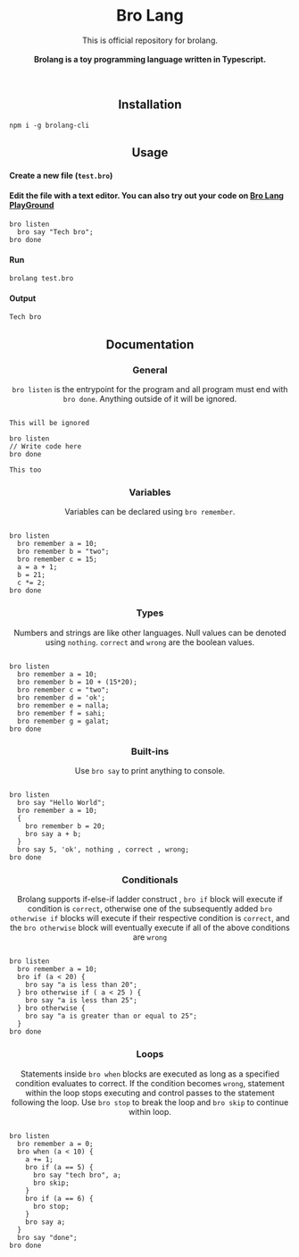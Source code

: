 <h1 align="center">Bro Lang</h1>
  
</p>
<p align="center">
  This is official repository for brolang.<br><br>
  <b>Brolang is a toy programming language written in Typescript.</b>
</p>
<br>

<h2 align="center">Installation</h2>

```
npm i -g brolang-cli
```

<h2 align="center">Usage</h2>

<h4 align="left">Create a new file (<code>test.bro</code>)</h4>

<h4 align="left">Edit the file with a text editor.
You can also try out your code on <a href="https://bro-lang-docs.vercel.app/#playground">Bro Lang PlayGround</a></h4>

```
bro listen
  bro say "Tech bro";
bro done

```

<h4 align="left">Run</h4>

```
brolang test.bro
```

<h4 align="left">Output</h4>

```
Tech bro
```

<h2 align="center">Documentation</h2>

<h3 align="center">General</h3>
<p align="center"><code>bro listen</code> is the entrypoint for the program and all program must end with <code>bro done</code>. Anything outside of it will be ignored.</p>

```

This will be ignored

bro listen
// Write code here
bro done

This too
```

<h3 align="center">Variables</h3>
<p align="center">Variables can be declared using <code>bro remember</code>.</p>

```

bro listen
  bro remember a = 10;
  bro remember b = "two";
  bro remember c = 15;
  a = a + 1;
  b = 21;
  c *= 2;
bro done
```

<h3 align="center">Types</h3>
<p align="center">Numbers and strings are like other languages. Null values can be denoted using <code>nothing</code>. <code>correct</code> and <code>wrong</code> are the boolean values.</p>

```

bro listen
  bro remember a = 10;
  bro remember b = 10 + (15*20);
  bro remember c = "two";
  bro remember d = 'ok';
  bro remember e = nalla;
  bro remember f = sahi;
  bro remember g = galat;
bro done
```

<h3 align="center">Built-ins</h3>
<p align="center">Use <code>bro say</code> to print anything to console.</p>

```

bro listen
  bro say "Hello World";
  bro remember a = 10;
  {
    bro remember b = 20;
    bro say a + b;
  }
  bro say 5, 'ok', nothing , correct , wrong;
bro done
```

<h3 align="center">Conditionals</h3>
<p align="center">Brolang supports if-else-if ladder construct , <code>bro if</code> block will execute if condition is <code>correct</code>, otherwise one of the subsequently added <code>bro otherwise if</code> blocks will execute if their respective condition is <code>correct</code>, and the <code>bro otherwise</code> block will eventually execute if all of the above conditions are <code>wrong</code>

```

bro listen
  bro remember a = 10;
  bro if (a < 20) {
    bro say "a is less than 20";
  } bro otherwise if ( a < 25 ) {
    bro say "a is less than 25";
  } bro otherwise {
    bro say "a is greater than or equal to 25";
  }
bro done
```

<h3 align="center">Loops</h3>
<p align="center">Statements inside <code>bro when</code> blocks are executed as long as a specified condition evaluates to correct. If the condition becomes <code>wrong</code>, statement within the loop stops executing and control passes to the statement following the loop. Use <code>bro stop</code> to break the loop and <code className="language-cpp">bro skip</code> to continue within loop.</p>

```

bro listen
  bro remember a = 0;
  bro when (a < 10) {
    a += 1;
    bro if (a == 5) {
      bro say "tech bro", a;
      bro skip;
    }
    bro if (a == 6) {
      bro stop;
    }
    bro say a;
  }
  bro say "done";
bro done

```
